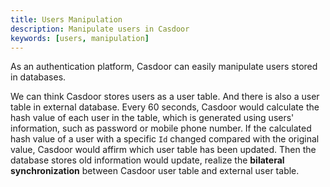 ```yaml
---
title: Users Manipulation
description: Manipulate users in Casdoor
keywords: [users, manipulation]
---
```


As an authentication platform, Casdoor can easily manipulate users stored in databases.

We can think Casdoor stores users as a user table. And there is also a user table in external database. Every 60 seconds, Casdoor would calculate the hash value of each user in the table, which is generated using users' information, such as password or mobile phone number. If the calculated hash value of a user with a specific `Id` changed compared with the original value, Casdoor would affirm which user table has been updated. Then the database stores old information would update, realize the **bilateral synchronization** between Casdoor user table and external user table.

